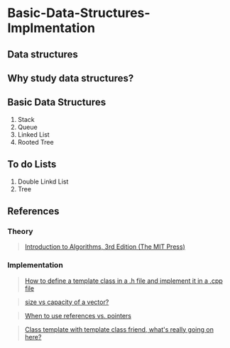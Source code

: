 # Basic-Data-Structures-Implmentation

## Data structures

## Why study data structures?

## Basic Data Structures
1. Stack
2. Queue
3. Linked List
4. Rooted Tree

## To do Lists
1. Double Linkd List
2. Tree

## References

### Theory
>[Introduction to Algorithms, 3rd Edition (The MIT Press)](https://www.amazon.com/Introduction-Algorithms-3rd-MIT-Press/dp/0262033844)

### Implementation
>[How to define a template class in a .h file and implement it in a .cpp file](https://www.codeproject.com/Articles/48575/How-to-define-a-template-class-in-a-h-file-and-imp)

>[size vs capacity of a vector?](https://stackoverflow.com/questions/6296945/size-vs-capacity-of-a-vector)


>[When to use references vs. pointers  ](https://stackoverflow.com/questions/7058339/when-to-use-references-vs-pointers)

>[Class template with template class friend, what's really going on here?](https://stackoverflow.com/questions/8967521/class-template-with-template-class-friend-whats-really-going-on-here/37984519#37984519)
